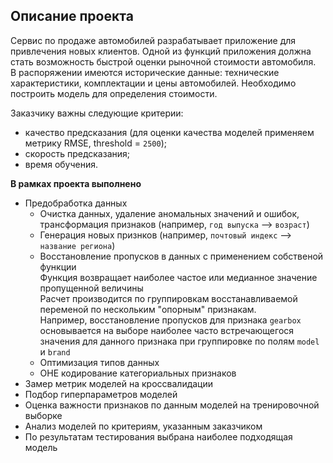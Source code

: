 ## Описание проекта

Сервис по продаже автомобилей разрабатывает приложение для привлечения новых клиентов. Одной из функций приложения должна стать возможность быстрой оценки рыночной стоимости автомобиля.<br>
В распоряжении имеются исторические данные: технические характеристики, комплектации и цены автомобилей. Необходимо построить модель для определения стоимости. 

Заказчику важны следующие критерии:
- качество предсказания (для оценки качества моделей применяем метрику RMSE, threshold = `2500`);
- скорость предсказания;
- время обучения.

**В рамках проекта выполнено**
- Предобработка данных
    * Очистка данных, удаление аномальных значений и ошибок, трансформация признаков (например, `год выпуска` --> `возраст`)
    * Генерация новых признков (например, `почтовый индекс` --> `название региона`)
    * Восстановление пропусков в данных с применением собственой функции<br>Функция возвращает наиболее частое или медианное значение пропущенной величины<br>Расчет производится по группировкам восстанавливаемой переменой по нескольким "опорным" признакам.<br>Например, восстановление пропусков для признака `gearbox` основывается на выборе наиболее часто встречающегося значения для данного признака при группировке по полям `model` и `brand`
    * Оптимизация типов данных
    * OHE кодирование категориальных признаков
- Замер метрик моделей на кроссвалидации
- Подбор гиперпараметров моделей
- Оценка важности признаков по данным моделей на тренировочной выборке
- Анализ моделей по критериям, указанным заказчиком
- По результатам тестирования выбрана наиболее подходящая модель
